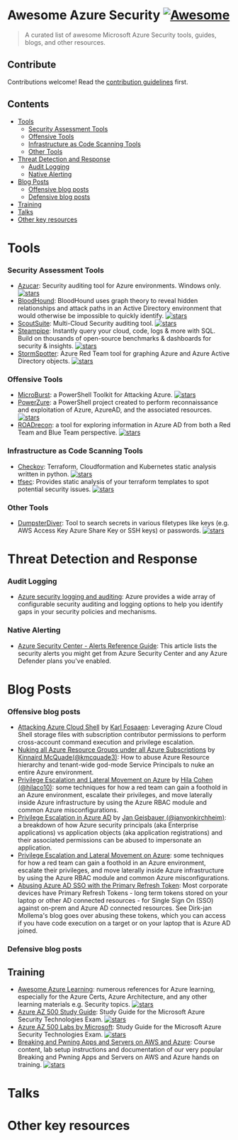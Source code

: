 # Awesome Azure Security [![Awesome](https://awesome.re/badge.svg)](https://awesome.re)

> A curated list of awesome Microsoft Azure Security tools, guides, blogs, and other resources.

## Contribute

Contributions welcome! Read the [contribution guidelines](CONTRIBUTING.md) first.

## Contents

- [Tools](#tools)
  - [Security Assessment Tools](#security-assessment-tools)
  - [Offensive Tools](#offensive-tools)
  - [Infrastructure as Code Scanning Tools](#infrastructure-as-code-scanning-tools)
  - [Other Tools](#other-tools)
- [Threat Detection and Response](#threat-detection-and-response)
  - [Audit Logging](#audit-logging)
  - [Native Alerting](#native-alerting)
- [Blog Posts](#blog-posts)
  - [Offensive blog posts](#offensive-blog-posts)
  - [Defensive blog posts](#defensive-blog-posts)
- [Training](#training)
- [Talks](#talks)
- [Other key resources](#other-key-resources)


# Tools

### Security Assessment Tools

- [Azucar](https://github.com/nccgroup/azucar): Security auditing tool for Azure environments. Windows only. [![stars](https://badgen.net/github/stars/nccgroup/azucar)](https://badgen.net/github/stars/nccgroup/azucar)
- [BloodHound](https://github.com/BloodHoundAD/BloodHound): BloodHound uses graph theory to reveal hidden relationships and attack paths in an Active Directory environment that would otherwise be impossible to quickly identify.  [![stars](https://badgen.net/github/stars/BloodHoundAD/BloodHound)](https://badgen.net/github/stars/BloodHoundAD/BloodHound)
- [ScoutSuite](https://github.com/nccgroup/ScoutSuite): Multi-Cloud Security auditing tool. [![stars](https://badgen.net/github/stars/nccgroup/ScoutSuite)](https://badgen.net/github/stars/nccgroup/ScoutSuite)
- [Steampipe](https://github.com/turbot/steampipe): Instantly query your cloud, code, logs & more with SQL. Build on thousands of open-source benchmarks & dashboards for security & insights. [![stars](https://badgen.net/github/stars/turbot/steampipe)](https://badgen.net/github/stars/turbot/steampipe)
- [StormSpotter](https://github.com/Azure/Stormspotter): Azure Red Team tool for graphing Azure and Azure Active Directory objects. [![stars](https://badgen.net/github/stars/Azure/Stormspotter)](https://badgen.net/github/stars/Azure/Stormspotter)


### Offensive Tools

- [MicroBurst](https://github.com/NetSPI/MicroBurst): a PowerShell Toolkit for Attacking Azure. [![stars](https://badgen.net/github/stars/NetSPI/MicroBurst)](https://badgen.net/github/stars/NetSPI/MicroBurst)
- [PowerZure](https://github.com/hausec/PowerZure): a PowerShell project created to perform reconnaissance and exploitation of Azure, AzureAD, and the associated resources. [![stars](https://badgen.net/github/stars/hausec/PowerZure)](https://badgen.net/github/stars/hausec/PowerZure)
- [ROADrecon](https://github.com/dirkjanm/ROADtools): a tool for exploring information in Azure AD from both a Red Team and Blue Team perspective. [![stars](https://badgen.net/github/stars/dirkjanm/ROADtools)](https://badgen.net/github/stars/dirkjanm/ROADtools)


### Infrastructure as Code Scanning Tools

- [Checkov](https://github.com/bridgecrewio/checkov): Terraform, Cloudformation and Kubernetes static analysis written in python. [![stars](https://badgen.net/github/stars/bridgecrewio/checkov)](https://badgen.net/github/stars/bridgecrewio/checkov)
- [tfsec](https://github.com/tfsec/tfsec): Provides static analysis of your terraform templates to spot potential security issues. [![stars](https://badgen.net/github/stars/tfsec/tfsec)](https://badgen.net/github/stars/tfsec/tfsec)


### Other Tools

- [DumpsterDiver](https://github.com/securing/DumpsterDiver): Tool to search secrets in various filetypes like keys (e.g. AWS Access Key Azure Share Key or SSH keys) or passwords. [![stars](https://badgen.net/github/stars/securing/DumpsterDiver)](https://badgen.net/github/stars/securing/DumpsterDiver)

# Threat Detection and Response

### Audit Logging
- [Azure security logging and auditing](https://docs.microsoft.com/en-us/azure/security/fundamentals/log-audit): Azure provides a wide array of configurable security auditing and logging options to help you identify gaps in your security policies and mechanisms.

### Native Alerting
- [Azure Security Center - Alerts Reference Guide](https://docs.microsoft.com/en-us/azure/security-center/alerts-reference): This article lists the security alerts you might get from Azure Security Center and any Azure Defender plans you've enabled.

# Blog Posts

### Offensive blog posts

- [Attacking Azure Cloud Shell](https://blog.netspi.com/attacking-azure-cloud-shell/) by [Karl Fosaaen](https://twitter.com/kfosaaen): Leveraging Azure Cloud Shell storage files with subscription contributor permissions to perform cross-account command execution and privilege escalation.
- [Nuking all Azure Resource Groups under all Azure Subscriptions](https://kmcquade.com/2020/11/nuking-all-azure-resource-groups-under-all-azure-subscriptions/) by [Kinnaird McQuade(@kmcquade3)](https://twitter.com/kmcquade3): How to abuse Azure Resource hierarchy and tenant-wide god-mode Service Principals to nuke an entire Azure environment.
- [Privilege Escalation and Lateral Movement on Azure](https://medium.com/xm-cyber/privilege-escalation-and-lateral-movement-on-azure-part-1-47e128cfdc06) by [Hila Cohen (@hilaco10)](https://twitter.com/hilaco10): some techniques for how a red team can gain a foothold in an Azure environment, escalate their privileges, and move laterally inside Azure infrastructure by using the Azure RBAC module and common Azure misconfigurations.
- [Privilege Escalation in Azure AD](https://emptydc.com/2020/12/10/privilege-escalation-in-azure-ad/) by [Jan Geisbauer (@janvonkirchheim)](https://twitter.com/janvonkirchheim): a breakdown of how Azure security principals (aka Enterprise applications) vs application objects (aka application registrations) and their associated permissions can be abused to impersonate an application.
- [Privilege Escalation and Lateral Movement on Azure](https://medium.com/xm-cyber/privilege-escalation-and-lateral-movement-on-azure-part-1-47e128cfdc06): some techniques for how a red team can gain a foothold in an Azure environment, escalate their privileges, and move laterally inside Azure infrastructure by using the Azure RBAC module and common Azure misconfigurations.
- [Abusing Azure AD SSO with the Primary Refresh Token](https://dirkjanm.io/abusing-azure-ad-sso-with-the-primary-refresh-token/): Most corporate devices have Primary Refresh Tokens - long term tokens stored on your laptop or other AD connected resources - for Single Sign On (SSO) against on-prem and Azure AD connected resources. See Dirk-jan Mollema's blog goes over abusing these tokens, which you can access if you have code execution on a target or on your laptop that is Azure AD joined.

### Defensive blog posts


## Training

- [Awesome Azure Learning](https://github.com/ddneves/awesome-azure-learning): numerous references for Azure learning, especially for the Azure Certs, Azure Architecture, and any other learning materials e.g. Security topics. [![stars](https://badgen.net/github/stars/ddneves/awesome-azure-learning)](https://badgen.net/github/stars/ddneves/awesome-azure-learning)
- [Azure AZ 500 Study Guide](https://github.com/AzureMentor/Azure-AZ-500-Study-Guide): Study Guide for the Microsoft Azure Security Technologies Exam. [![stars](https://badgen.net/github/stars/AzureMentor/Azure-AZ-500-Study-Guide)](https://badgen.net/github/stars/AzureMentor/Azure-AZ-500-Study-Guide)
- [Azure AZ 500 Labs by Microsoft](https://github.com/MicrosoftLearning/AZ500-AzureSecurityTechnologies): Study Guide for the Microsoft Azure Security Technologies Exam. [![stars](https://badgen.net/github/stars/MicrosoftLearning/AZ500-AzureSecurityTechnologies)](https://badgen.net/github/stars/MicrosoftLearning/AZ500-AzureSecurityTechnologies)
- [Breaking and Pwning Apps and Servers on AWS and Azure](https://github.com/appsecco/breaking-and-pwning-apps-and-servers-aws-azure-training): Course content, lab setup instructions and documentation of our very popular Breaking and Pwning Apps and Servers on AWS and Azure hands on training. [![stars](https://badgen.net/github/stars/appsecco/breaking-and-pwning-apps-and-servers-aws-azure-training)](https://badgen.net/github/stars/appsecco/breaking-and-pwning-apps-and-servers-aws-azure-training)

# Talks

# Other key resources

